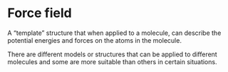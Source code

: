# Force field
A “template” structure that when applied to a molecule, can describe the potential energies and forces on the atoms in the molecule.

There are different models or structures that can be applied to different molecules and some are more suitable than others in certain situations.